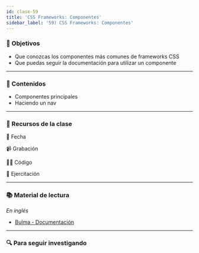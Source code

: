```yaml
---
id: clase-59
title: 'CSS Frameworks: Componentes'
sidebar_label: '59) CSS Frameworks: Componentes'
---
```


### 🏁 Objetivos

- Que conozcas los componentes más comunes de frameworks CSS
- Que puedas seguir la documentación para utilizar un componente

---

### 📝 Contenidos

- Componentes principales
- Haciendo un nav

---

### 🚀 Recursos de la clase

📆 Fecha

📹 Grabación

👩‍💻 Código

💪 Ejercitación

---

### 📚 Material de lectura

_En inglés_

- [Bulma - Documentación](https://bulma.io/)

---

### 🔍 Para seguir investigando
